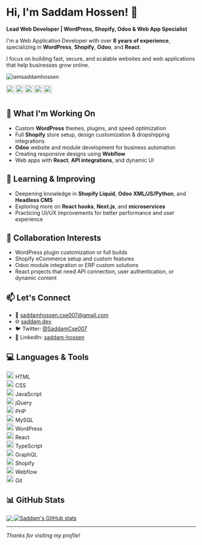 # Hi, I'm Saddam Hossen! 👋  
**Lead Web Developer | WordPress, Shopify, Odoo & Web App Specialist**

I'm a Web Application Developer with over **8 years of experience**, specializing in **WordPress**, **Shopify**, **Odoo**, and **React**.

I focus on building fast, secure, and scalable websites and web applications that help businesses grow online.

<p align="left">
  <img src="https://komarev.com/ghpvc/?username=iamsaddamhossen&label=Profile%20Views&color=0e75b6&style=flat" alt="iamsaddamhossen" />
</p>

<a href="https://twitter.com/SaddamCse007">
  <img align="left" alt="Twitter" width="22px" src="https://cdn.jsdelivr.net/npm/simple-icons@v3/icons/twitter.svg" />
</a>
<a href="https://linkedin.com/in/saddam-hossen-a8562b131">
  <img align="left" alt="LinkedIn" width="22px" src="https://cdn.jsdelivr.net/npm/simple-icons@v3/icons/linkedin.svg" />
</a>
<a href="https://github.com/iamsaddamhossen">
  <img align="left" alt="GitHub" width="22px" src="https://cdn.jsdelivr.net/npm/simple-icons@v3/icons/github.svg" />
</a>
<a href="https://instagram.com/saddam.wp/">
  <img align="left" alt="Instagram" width="22px" src="https://cdn.jsdelivr.net/npm/simple-icons@v3/icons/instagram.svg" />
</a>
<a href="https://www.facebook.com/iamsaddamhossen/">
  <img align="left" alt="Facebook" width="22px" src="https://cdn.jsdelivr.net/npm/simple-icons@v3/icons/facebook.svg" />
</a>

<br/><br/>

## 🔭 What I'm Working On  
- Custom **WordPress** themes, plugins, and speed optimization  
- Full **Shopify** store setup, design customization & dropshipping integrations  
- **Odoo** website and module development for business automation  
- Creating responsive designs using **Webflow**  
- Web apps with **React**, **API integrations**, and dynamic UI

## 🌱 Learning & Improving  
- Deepening knowledge in **Shopify Liquid**, **Odoo XML/JS/Python**, and **Headless CMS**  
- Exploring more on **React hooks**, **Next.js**, and **microservices**  
- Practicing UI/UX improvements for better performance and user experience

## 🤝 Collaboration Interests  
- WordPress plugin customization or full builds  
- Shopify eCommerce setup and custom features  
- Odoo module integration or ERP custom solutions  
- React projects that need API connection, user authentication, or dynamic content

## 📫 Let's Connect  
- 📧 saddamhossen.cse007@gmail.com  
- 🌐 [saddam.dev](https://saddam.dev)  
- 🐦 Twitter: [@SaddamCse007](https://twitter.com/SaddamCse007)  
- 💼 LinkedIn: [saddam-hossen](https://linkedin.com/in/saddam-hossen-a8562b131)

## 💻 Languages & Tools  
<code><img height="20" src="https://img.icons8.com/color/48/000000/html-5.png"></code> HTML  
<code><img height="20" src="https://img.icons8.com/color/48/000000/css3.png"></code> CSS  
<code><img height="20" src="https://img.icons8.com/color/48/000000/javascript.png"></code> JavaScript  
<code><img height="20" src="https://img.icons8.com/ios-filled/50/000000/jquery.png"></code> jQuery  
<code><img height="20" src="https://img.icons8.com/color/48/000000/php.png"></code> PHP  
<code><img height="20" src="https://img.icons8.com/color/48/000000/mysql.png"></code> MySQL  
<code><img height="20" src="https://img.icons8.com/color/48/000000/wordpress.png"></code> WordPress  
<code><img height="20" src="https://img.icons8.com/color/48/000000/react-native.png"></code> React  
<code><img height="20" src="https://img.icons8.com/color/48/000000/typescript.png"></code> TypeScript  
<code><img height="20" src="https://img.icons8.com/color/48/000000/graphql.png"></code> GraphQL  
<code><img height="20" src="https://img.icons8.com/color/48/000000/shopify.png"></code> Shopify  
<code><img height="20" src="https://img.icons8.com/color/48/000000/webflow.png"></code> Webflow  
<code><img height="20" src="https://img.icons8.com/color/48/000000/git.png"></code> Git

## 📊 GitHub Stats  
<a href="https://github.com/iamsaddamhossen">
  <img align="center" src="https://github-readme-stats.vercel.app/api/top-langs/?username=iamsaddamhossen&theme=light&hide_langs_below=1" />
</a>
<a href="https://github.com/iamsaddamhossen">
  <img align="center" src="https://github-readme-stats.vercel.app/api?username=iamsaddamhossen&show_icons=true&theme=light&line_height=27" alt="Saddam's GitHub stats"/>
</a>

---

_Thanks for visiting my profile!_
